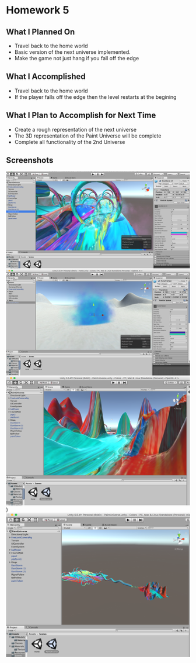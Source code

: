 # Homework 5

## What I Planned On
- Travel back to the home world
- Basic version of the next universe implemented.
- Make the game not just hang if you fall off the edge



## What I Accomplished
- Travel back to the home world
- If the player falls off the edge then the level restarts at the begining





## What I Plan to Accomplish for Next Time
- Create a rough representation of the next universe
- The 3D representation of the Paint Universe will be complete
- Complete all functionality of the 2nd Universe



## Screenshots
![Pic1](/ImagesAndVideos/hw4pic-1.png)
![Pic2](/ImagesAndVideos/hw4pic-2.png)
![Pic3](/ImagesAndVideos/hw4pic-3.png))
![Pic4](/ImagesAndVideos/hw4pic-4.png)






